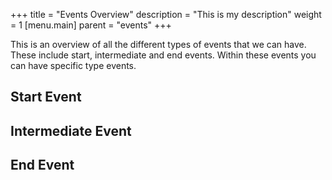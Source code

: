 +++
title = "Events Overview"
description = "This is my description"
weight = 1
[menu.main]
parent = "events"
+++

This is an overview of all the different types of events that we can have. These include start, intermediate and end events. Within these events you can have specific type events.


## Start Event



## Intermediate Event



## End Event
